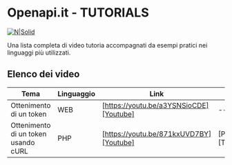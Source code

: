 # Openapi.it - TUTORIALS

[![N|Solid](https://openapi.it/public/assets/img/logo.png)](https://openapi.it/)

Una lista completa di video tutoria accompagnati da esempi pratici nei linguaggi più utilizzati.

## Elenco dei video

| Tema | Linguaggio | Link | Esempi |
| ------ | ------ | ------ | ------ |
| Ottenimento di un token | WEB | [https://youtu.be/a3YSNSioCDE][Youtube] | ------ |
| Ottenimento di un token usando cURL | PHP | [https://youtu.be/871kxUVD7BY][Youtube] | [PHP/token.php][Token] |
